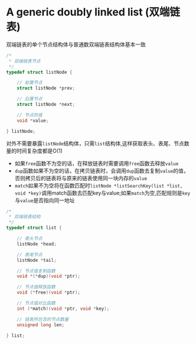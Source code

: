 # A generic doubly linked list (双端链表)

双端链表的单个节点结构体与普通数双端链表结构体基本一致

```c
/*
 * 双端链表节点
 */
typedef struct listNode {

    // 前置节点
    struct listNode *prev;

    // 后置节点
    struct listNode *next;

    // 节点的值
    void *value;

} listNode;
```
对外不需要暴露`listNode`结构体，只需`list`结构体,这样获取表头、表尾、节点数量的时间复杂度都是O(1)
- 如果`free`函数不为空的话，在释放链表时需要调用`free`函数去释放`value`
- `dup`函数如果不为空的话，在拷贝链表时，会调用`dup`函数去复制`value`的值，否则拷贝后的链表将与原来的链表使用同一块内存的`value`
- `match`如果不为空将在函数匹配时`listNode *listSearchKey(list *list, void *key)`调用match函数去匹配key与value;如果`match`为空,匹配规则是`key`与`value`是否指向同一地址
```c
/*
 * 双端链表结构
 */
typedef struct list {

    // 表头节点
    listNode *head;

    // 表尾节点
    listNode *tail;

    // 节点值复制函数
    void *(*dup)(void *ptr);

    // 节点值释放函数
    void (*free)(void *ptr);

    // 节点值对比函数
    int (*match)(void *ptr, void *key);

    // 链表所包含的节点数量
    unsigned long len;

} list;
```